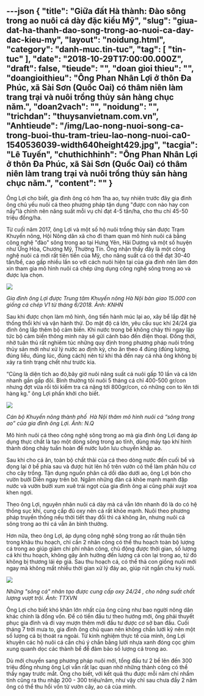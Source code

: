 ---json
{
    "title": "Giữa đất Hà thành: Đào sông trong ao nuôi cá dày đặc kiểu Mỹ",
    "slug": "giua-dat-ha-thanh-dao-song-trong-ao-nuoi-ca-day-dac-kieu-my",
    "layout": "noidung.html",
    "category": "danh-muc.tin-tuc",
    "tag": [
        "tin-tuc"
    ],
    "date": "2018-10-29T17:00:00.000Z",
    "draft": false,
    "tieude": "",
    "doan gioi thieu": "",
    "doangioithieu": "Ông Phan Nhân Lợi ở thôn Đa Phúc, xã Sài Sơn (Quốc Oai) có thâm niên làm trang trại và nuôi trồng thủy sản hàng chục năm.",
    "doan2vach": "",
    "noidung": "",
    "trichdan": "thuysanvietnam.com.vn",
    "Anhtieude": "/img/Lao-nong-nuoi-song-ca-trong-buoi-thu-tram-trieu-lao-nong-nuoi-ca0-1540536039-width640height429.jpg",
    "tacgia": "Lê Tuyến",
    "chuthichhinh": "Ông Phan Nhân Lợi ở thôn Đa Phúc, xã Sài Sơn (Quốc Oai) có thâm niên làm trang trại và nuôi trồng thủy sản hàng chục năm.",
    "__content__": ""
}
---
<p>&Ocirc;ng Lợi cho biết, gia đ&igrave;nh &ocirc;ng c&oacute; hơn 1ha ao, tuy nhi&ecirc;n trước đ&acirc;y gia đ&igrave;nh &ocirc;ng chủ yếu nu&ocirc;i c&aacute; theo phương ph&aacute;p tận dụng &quot;được con n&agrave;o hay con nấy&quot;l&agrave; ch&iacute;nh n&ecirc;n năng suất mỗi vụ chỉ đạt 4-5 tấn/ha, cho thu chỉ 45-50 triệu đồng/ha.</p>

<p>Từ cuối năm 2017, &ocirc;ng Lợi v&agrave; một số hộ nu&ocirc;i trồng thủy sản được Trạm Khuyến n&ocirc;ng, Hội N&ocirc;ng d&acirc;n x&atilde; cho đi tham quan m&ocirc; h&igrave;nh nu&ocirc;i c&aacute; bằng c&ocirc;ng nghệ &quot;đ&agrave;o&quot; s&ocirc;ng trong ao tại Hưng Y&ecirc;n, Hải Dương v&agrave; một số huyện như Ứng H&ograve;a, Chương Mỹ, Thường T&iacute;n. &Ocirc;ng nhận thấy đ&acirc;y l&agrave; một c&ocirc;ng nghệ nu&ocirc;i c&aacute; mới rất ti&ecirc;n tiến của Mỹ, cho năng suất c&aacute; c&oacute; thể đạt 30-40 tấn/bể, cao gấp nhiều lần so với c&aacute;ch nu&ocirc;i hiện tại của gia đ&igrave;nh n&ecirc;n l&agrave;m đơn xin tham gia m&ocirc; h&igrave;nh nu&ocirc;i c&aacute; ch&eacute;p ứng dụng c&ocirc;ng nghệ s&ocirc;ng trong ao v&agrave; được lựa chọn.</p>

<p><img src="http://streaming1.danviet.vn/upload/4-2018/images/2018-10-26/Lao-nong-nuoi-song-ca-trong-buoi-thu-tram-trieu-lao-nong-nuoi-ca4-1540536039-width800height533.jpg" /></p>

<p><em>Gia đ&igrave;nh &ocirc;ng Lợi được Trung t&acirc;m Khuyến n&ocirc;ng H&agrave; Nội&nbsp;b&agrave;n giao 15.000 con giống c&aacute; ch&eacute;p V1 từ th&aacute;ng&nbsp;6/2018. Ảnh: KNHN&nbsp;</em></p>

<p>Sau khi được chọn l&agrave;m m&ocirc; h&igrave;nh, &ocirc;ng tiến h&agrave;nh m&uacute;c lại ao, x&acirc;y bể lắp đặt hệ thống thổi kh&iacute; v&agrave; vận h&agrave;nh thử. Do mật độ c&aacute; lớn, y&ecirc;u cầu sục kh&iacute; 24/24 gia đ&igrave;nh &ocirc;ng lắp th&ecirc;m bộ cảm biến. Khi nước trong bể kh&ocirc;ng chảy th&igrave; ngay lập tức bộ cảm biến th&ocirc;ng minh n&agrave;y sẽ gửi cảnh b&aacute;o đến điện thoại. Đồng thời, nhờ tu&acirc;n thủ rất nghi&ecirc;m t&uacute;c những quy định trong phương ph&aacute;p nu&ocirc;i trồng thủy sản mới như xử l&yacute; nước ao định kỳ, cho ăn theo 4 đ&uacute;ng (đ&uacute;ng lượng, đ&uacute;ng liều, đ&uacute;ng l&uacute;c, đ&uacute;ng c&aacute;ch) n&ecirc;n từ khi thả đến nay c&aacute; nh&agrave; &ocirc;ng kh&ocirc;ng bị xảy ra t&igrave;nh trạng chết như trước kia.</p>

<p>&ldquo;Cũng l&agrave; diện t&iacute;ch ao đ&oacute;,b&acirc;y giờ nu&ocirc;i năng suất c&aacute; nu&ocirc;i gấp 10 lần v&agrave; c&aacute; lớn nhanh gần gấp đ&ocirc;i. B&igrave;nh thường t&ocirc;i nu&ocirc;i 5 th&aacute;ng c&aacute; chỉ 400-500 gr/con nhưng đợt vừa rồi t&ocirc;i kiểm tra c&aacute; nặng tới 800gr/con, c&oacute; những con to l&ecirc;n tới h&agrave;ng kg.&rdquo; &ocirc;ng Lợi phấn khởi cho biết.</p>

<p><img src="http://streaming1.danviet.vn/upload/4-2018/images/2018-10-26/Lao-nong-nuoi-song-ca-trong-buoi-thu-tram-trieu-lao-nong-nuoi-ca2-1540536039-width640height408.jpg" /></p>

<p><em>C&aacute;n bộ Khuyến n&ocirc;ng th&agrave;nh phố&nbsp; H&agrave; Nội&nbsp;thăm m&ocirc; h&igrave;nh nu&ocirc;i c&aacute; &ldquo;s&ocirc;ng trong ao&rdquo; của gia đ&igrave;nh &ocirc;ng Lợi.&nbsp;Ảnh: N.Q&nbsp;</em></p>

<p>M&ocirc; h&igrave;nh nu&ocirc;i c&aacute; theo c&ocirc;ng nghệ s&ocirc;ng trong ao m&agrave; gia đ&igrave;nh &ocirc;ng Lợi đang &aacute;p dụng thực chất l&agrave; tạo một d&ograve;ng s&ocirc;ng trong ao tĩnh, d&ugrave;ng m&aacute;y tạo kh&iacute; h&igrave;nh th&agrave;nh d&ograve;ng chảy tuần ho&agrave;n để nước lu&ocirc;n lưu chuyển khắp ao.</p>

<p>Sau khi cho c&aacute; ăn, to&agrave;n bộ chất thải của c&aacute; theo d&ograve;ng nước đến cuối bể v&agrave; đọng lại ở bể ph&iacute;a sau v&agrave; được h&uacute;t l&ecirc;n hố tr&ecirc;n vườn c&oacute; thể l&agrave;m ph&acirc;n hữu cơ cho c&acirc;y trồng. Tận dụng nguồn ph&acirc;n c&aacute; dồi d&agrave;o dưới ao, &ocirc;ng Lợi b&oacute;n cho vườn bưởi Diễn ngay tr&ecirc;n bờ. Ngắm những đ&agrave;n c&aacute; khỏe mạnh mạnh đập nước v&agrave; vườn bưởi xum xu&ecirc; tr&aacute;i ngọt của gia đ&igrave;nh &ocirc;ng ai cũng phải xu&yacute;t xoa khen ngợi.</p>

<p>Theo &ocirc;ng Lợi, nguy&ecirc;n nh&acirc;n nu&ocirc;i c&aacute; d&agrave;y m&agrave; c&aacute; vẫn lớn nhanh đ&oacute; l&agrave; do c&oacute; hệ thống sục kh&iacute;, cung cấp đủ oxy n&ecirc;n c&aacute; rất khỏe mạnh. Nu&ocirc;i theo phương ph&aacute;p truyền thống nếu thời tiết thay đổi th&igrave; c&aacute; kh&ocirc;ng ăn, nhưng nu&ocirc;i c&aacute; s&ocirc;ng trong ao th&igrave; c&aacute; vẫn ăn b&igrave;nh thường.</p>

<p>Hơn nữa, theo &ocirc;ng Lợi, &aacute;p dụng c&ocirc;ng nghệ s&ocirc;ng trong ao rất thuận tiện trong kh&acirc;u thu hoạch, chỉ cần 2 nh&acirc;n c&ocirc;ng c&oacute; thể thu hoạch to&agrave;n bộ lượng c&aacute; trong ao gi&uacute;p giảm chi ph&iacute; nh&acirc;n c&ocirc;ng, chủ động được thời gian, số lượng c&aacute; khi thu hoạch, kh&ocirc;ng g&acirc;y ảnh hưởng đến lượng c&aacute; c&ograve;n lại trong ao, từ đ&oacute; kh&ocirc;ng bị thương l&aacute;i &eacute;p gi&aacute;. Sau thu hoạch c&aacute;, c&oacute; thể thả con giống nu&ocirc;i mới ngay m&agrave; kh&ocirc;ng mất nhiều thời gian xử l&yacute; đ&aacute;y ao, gi&uacute;p r&uacute;t ngắn chu kỳ nu&ocirc;i.</p>

<p><img src="http://streaming1.danviet.vn/upload/4-2018/images/2018-10-26/Lao-nong-nuoi-song-ca-trong-buoi-thu-tram-trieu-lao-nong-nuoi-ca5-1540536039-width650height477.jpg" /></p>

<p><em>Những &quot;s&ocirc;ng c&aacute;&quot; nh&acirc;n tạo được&nbsp;cung cấp oxy 24/24 , cho năng suất chất lượng vượt trội. Ảnh: TTXVN&nbsp;&nbsp;</em></p>

<p>&Ocirc;ng Lợi cho biết kh&oacute; khăn lớn nhất của &ocirc;ng cũng như bao người n&ocirc;ng d&acirc;n kh&aacute;c ch&iacute;nh l&agrave; đồng vốn. Để c&oacute; tiền đầu tư theo hướng mới, &ocirc;ng phải thuyết phục gia đ&igrave;nh v&agrave; đi vay mượn th&ecirc;m mới đầu tư được cơ sở ban đầu. Cuối th&aacute;ng 7 trời mưa to, gia đ&igrave;nh &ocirc;ng chủ quan n&ecirc;n kh&ocirc;ng chắn lưới kỹ n&ecirc;n một số lượng c&aacute; bị tho&aacute;t ra ngo&agrave;i. Từ kinh nghiệm thực tế của m&igrave;nh, &ocirc;ng Lợi khuy&ecirc;n c&aacute;c hộ nu&ocirc;i c&aacute; cần ch&uacute; &yacute; chắn bằng lưới nhựa xanh đ&oacute;ng cọc ghim xung quanh dọc c&aacute;c th&agrave;nh bể để đảm bảo số lượng c&aacute; trong ao.</p>

<p>D&ugrave; mới chuyển sang phương ph&aacute;p nu&ocirc;i mới, tổng đầu tư 2 bể l&ecirc;n đến 300 triệu đồng nhưng &ocirc;ng Lợi vẫn rất lạc quan nhờ những th&agrave;nh c&ocirc;ng c&oacute; thể thấy ngay trước mắt. &Ocirc;ng cho biết, với kết quả thu được mỗi năm chỉ nhẩm t&iacute;nh cũng ra thu nhập 200 - 300 triệu/năm, như vậy chỉ sau chưa đầy 2 năm &ocirc;ng c&oacute; thể thu hồi vốn từ vườn c&acirc;y, ao c&aacute; của m&igrave;nh.</p>
